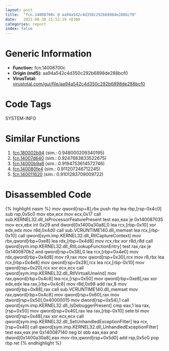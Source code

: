 ```yaml
---
layout: post
title:  "fcn.14008700c @ aa94a542c4d350c292b6898de288bcf0"
date:   2021-08-30 15:52:19 +0300
categories: report
index: false
---
```


# Generic Information
- **Function:** fcn.14008700c
- **Origin (md5):** aa94a542c4d350c292b6898de288bcf0
- **VirusTotal:** [virustotal.com/gui/file/aa94a542c4d350c292b6898de288bcf0][virustotal_ref]

# Code Tags
<span class="tag" id="SYSTEM-INFO">SYSTEM-INFO</span>


# Similar Functions

1. [fcn.180002b94][similar_1_ref] (sim.: 0.948000209340195)
2. [fcn.14007d640][similar_2_ref] (sim.: 0.9247683833522675)
3. [fcn.14000b9a8][similar_3_ref] (sim.: 0.9194753614572746)
4. [fcn.140080fe4][similar_4_ref] (sim.: 0.911207246712245)
5. [fcn.140011620][similar_5_ref] (sim.: 0.9101283709009722)


# Disassembled Code

{% highlight nasm %}
mov qword[rsp+8],rbx
push rbp
lea rbp,[rsp-0x4c0]
sub rsp,0x5c0
mov ebx,ecx
mov ecx,0x17
call sub.KERNEL32.dll_IsProcessorFeaturePresent
test eax,eax
je 0x140087035
mov ecx,ebx
int 0x29
and dword[0x1400a30a8],0
lea rcx,[rbp-0x10]
xor edx,edx
mov r8d,0x4d0
call sub.VCRUNTIME140.dll_memset
lea rcx,[rbp-0x10]
call qword[sym.imp.KERNEL32.dll_RtlCaptureContext]
mov rbx,qword[rbp+0xe8]
lea rdx,[rbp+0x4d8]
mov rcx,rbx
xor r8d,r8d
call qword[sym.imp.KERNEL32.dll_RtlLookupFunctionEntry]
test rax,rax
je 0x1400870b2
and qword[rsp+0x38],0
lea rcx,[rbp+0x4e0]
mov rdx,qword[rbp+0x4d8]
mov r9,rax
mov qword[rsp+0x30],rcx
mov r8,rbx
lea rcx,[rbp+0x4e8]
mov qword[rsp+0x28],rcx
lea rcx,[rbp-0x10]
mov qword[rsp+0x20],rcx
xor ecx,ecx
call qword[sym.imp.KERNEL32.dll_RtlVirtualUnwind]
mov rax,qword[rbp+0x4c8]
lea rcx,[rsp+0x50]
mov qword[rbp+0xe8],rax
xor edx,edx
lea rax,[rbp+0x4c8]
mov r8d,0x98
add rax,8
mov qword[rbp+0x88],rax
call sub.VCRUNTIME140.dll_memset
mov rax,qword[rbp+0x4c8]
mov qword[rsp+0x60],rax
mov dword[rsp+0x50],0x40000015
mov dword[rsp+0x54],1
call qword[sym.imp.KERNEL32.dll_IsDebuggerPresent]
cmp eax,1
lea rax,[rsp+0x50]
mov qword[rsp+0x40],rax
lea rax,[rbp-0x10]
sete bl
mov qword[rsp+0x48],rax
xor ecx,ecx
call qword[sym.imp.KERNEL32.dll_SetUnhandledExceptionFilter]
lea rcx,[rsp+0x40]
call qword[sym.imp.KERNEL32.dll_UnhandledExceptionFilter]
test eax,eax
jne 0x140087140
neg bl
sbb eax,eax
and dword[0x1400a30a8],eax
mov rbx,qword[rsp+0x5d0]
add rsp,0x5c0
pop rbp
ret 
{% endhighlight %}


[similar_1_ref]: /report/fcn.180002b94@95b11aa29c5413da377b38c96cf34403
[similar_2_ref]: /report/fcn.14007d640@a5e8b4820319974b4ce1027132e98e27
[similar_3_ref]: /report/fcn.14000b9a8@72082bb1b08918279d6780845b69f5ff
[similar_4_ref]: /report/fcn.140080fe4@a5e8b4820319974b4ce1027132e98e27
[similar_5_ref]: /report/fcn.140011620@72082bb1b08918279d6780845b69f5ff
[virustotal_ref]: https://www.virustotal.com/gui/file/aa94a542c4d350c292b6898de288bcf0